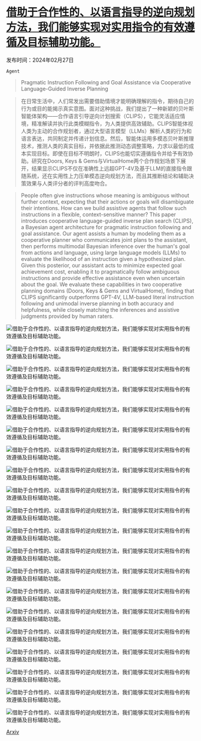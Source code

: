 # [借助于合作性的、以语言指导的逆向规划方法，我们能够实现对实用指令的有效遵循及目标辅助功能。](https://arxiv.org/abs/2402.17930)

发布时间：2024年02月27日

`Agent`

> Pragmatic Instruction Following and Goal Assistance via Cooperative Language-Guided Inverse Planning

> 在日常生活中，人们常发出需要借助情境才能明确理解的指令，期待自己的行为或目的能揭示真实意图。面对这种挑战，我们提出了一种新颖的贝叶斯智能体架构——合作语言引导逆向计划搜索（CLIPS），它能灵活适应情境，精准解读并执行此类模糊指令，为人类提供高效辅助。CLIPS智能体视人类为主动的合作规划者，通过大型语言模型（LLMs）解析人类的行为和语言表达，共同制定并传递计划信息。然后，智能体运用多模态贝叶斯推理技术，推测人类的真实目标，并依据此推测动态调整策略，力求以最低的成本实现目标。即使在目标不明朗时，CLIPS也能切实遵循指令并给予有效协助。研究在Doors, Keys & Gems与VirtualHome两个合作规划场景下展开，结果显示CLIPS不仅在准确性上远超GPT-4V及基于LLM的直接指令跟随系统，还在实用性上力压单模态逆向规划方法，而且其推断结论和辅助决策效果与人类评分者的评判高度吻合。

> People often give instructions whose meaning is ambiguous without further context, expecting that their actions or goals will disambiguate their intentions. How can we build assistive agents that follow such instructions in a flexible, context-sensitive manner? This paper introduces cooperative language-guided inverse plan search (CLIPS), a Bayesian agent architecture for pragmatic instruction following and goal assistance. Our agent assists a human by modeling them as a cooperative planner who communicates joint plans to the assistant, then performs multimodal Bayesian inference over the human's goal from actions and language, using large language models (LLMs) to evaluate the likelihood of an instruction given a hypothesized plan. Given this posterior, our assistant acts to minimize expected goal achievement cost, enabling it to pragmatically follow ambiguous instructions and provide effective assistance even when uncertain about the goal. We evaluate these capabilities in two cooperative planning domains (Doors, Keys & Gems and VirtualHome), finding that CLIPS significantly outperforms GPT-4V, LLM-based literal instruction following and unimodal inverse planning in both accuracy and helpfulness, while closely matching the inferences and assistive judgments provided by human raters.

![借助于合作性的、以语言指导的逆向规划方法，我们能够实现对实用指令的有效遵循及目标辅助功能。](../../../paper_images/2402.17930/x1.png)

![借助于合作性的、以语言指导的逆向规划方法，我们能够实现对实用指令的有效遵循及目标辅助功能。](../../../paper_images/2402.17930/x2.png)

![借助于合作性的、以语言指导的逆向规划方法，我们能够实现对实用指令的有效遵循及目标辅助功能。](../../../paper_images/2402.17930/x3.png)

![借助于合作性的、以语言指导的逆向规划方法，我们能够实现对实用指令的有效遵循及目标辅助功能。](../../../paper_images/2402.17930/horizontal_2.1.keys.png)

![借助于合作性的、以语言指导的逆向规划方法，我们能够实现对实用指令的有效遵循及目标辅助功能。](../../../paper_images/2402.17930/horizontal_12.1.doors.png)

![借助于合作性的、以语言指导的逆向规划方法，我们能够实现对实用指令的有效遵循及目标辅助功能。](../../../paper_images/2402.17930/horizontal_3.2.keys.png)

![借助于合作性的、以语言指导的逆向规划方法，我们能够实现对实用指令的有效遵循及目标辅助功能。](../../../paper_images/2402.17930/horizontal_10.1.keys.png)

![借助于合作性的、以语言指导的逆向规划方法，我们能够实现对实用指令的有效遵循及目标辅助功能。](../../../paper_images/2402.17930/horizontal_14.1.doors.png)

![借助于合作性的、以语言指导的逆向规划方法，我们能够实现对实用指令的有效遵循及目标辅助功能。](../../../paper_images/2402.17930/horizontal_15.1.doors.png)

![借助于合作性的、以语言指导的逆向规划方法，我们能够实现对实用指令的有效遵循及目标辅助功能。](../../../paper_images/2402.17930/x4.png)

![借助于合作性的、以语言指导的逆向规划方法，我们能够实现对实用指令的有效遵循及目标辅助功能。](../../../paper_images/2402.17930/x5.png)

![借助于合作性的、以语言指导的逆向规划方法，我们能够实现对实用指令的有效遵循及目标辅助功能。](../../../paper_images/2402.17930/x6.png)

![借助于合作性的、以语言指导的逆向规划方法，我们能够实现对实用指令的有效遵循及目标辅助功能。](../../../paper_images/2402.17930/x7.png)

![借助于合作性的、以语言指导的逆向规划方法，我们能够实现对实用指令的有效遵循及目标辅助功能。](../../../paper_images/2402.17930/p2_1.png)

![借助于合作性的、以语言指导的逆向规划方法，我们能够实现对实用指令的有效遵循及目标辅助功能。](../../../paper_images/2402.17930/p4_1.png)

![借助于合作性的、以语言指导的逆向规划方法，我们能够实现对实用指令的有效遵循及目标辅助功能。](../../../paper_images/2402.17930/p8_1.png)

![借助于合作性的、以语言指导的逆向规划方法，我们能够实现对实用指令的有效遵循及目标辅助功能。](../../../paper_images/2402.17930/assistance_10.1.keys.png)

![借助于合作性的、以语言指导的逆向规划方法，我们能够实现对实用指令的有效遵循及目标辅助功能。](../../../paper_images/2402.17930/assistance_12.1.doors.png)

![借助于合作性的、以语言指导的逆向规划方法，我们能够实现对实用指令的有效遵循及目标辅助功能。](../../../paper_images/2402.17930/assistance_15.1.doors.png)

![借助于合作性的、以语言指导的逆向规划方法，我们能够实现对实用指令的有效遵循及目标辅助功能。](../../../paper_images/2402.17930/assistance_9.1.keys.png)

[Arxiv](https://arxiv.org/abs/2402.17930)